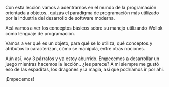 Con esta lección vamos a adentrarnos en el mundo de la programación orientada a objetos.. quizás el paradigma de programación más utilizado por la industria del desarrollo de software moderna.

Acá vamos a ver los conceptos básicos sobre su manejo utilizando Wollok como lenguaje de programación.

Vamos a ver qué es un objeto, para qué se lo utiliza, qué conceptos y atributos lo caracterizan, cómo se manipula, entre otras nociones.

Aún así, voy 3 párrafos y ya estoy aburrido. Empecemos a desarrollar un juego mientras hacemos la lección.. ¿les parece? A mi siempre me gustó eso de las espaditas, los dragones y la magia, asi que podríamos ir por ahi.

¡Empecemos!